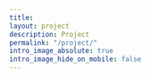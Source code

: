 ```yaml
---
title:
layout: project
description: Project
permalink: "/project/"
intro_image_absolute: true
intro_image_hide_on_mobile: false
---
```


